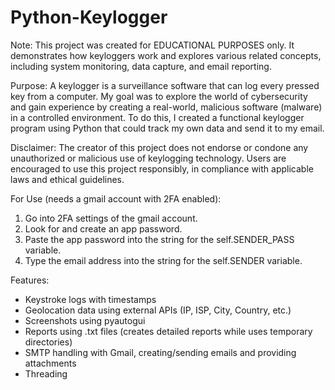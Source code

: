 # Python-Keylogger

Note: This project was created for EDUCATIONAL PURPOSES only. It demonstrates how keyloggers work and explores various related concepts, including system monitoring, data capture, and email reporting.


		
Purpose: A keylogger is a surveillance software that can log every pressed key from a computer. My goal was to explore the world of cybersecurity and gain experience by creating a real-world, malicious software (malware) in a controlled environment. To do this, I created a functional keylogger program using Python that could track my own data and send it to my email.

Disclaimer: The creator of this project does not endorse or condone any unauthorized or malicious use of keylogging technology. Users are encouraged to use this project responsibly, in compliance with applicable laws and ethical guidelines.

For Use (needs a gmail account with 2FA enabled):
1. Go into 2FA settings of the gmail account.
2. Look for and create an app password.
3. Paste the app password into the string for the self.SENDER_PASS variable.
4. Type the email address into the string for the self.SENDER variable.

Features:
- Keystroke logs with timestamps
- Geolocation data using external APIs (IP, ISP, City, Country, etc.)
- Screenshots using pyautogui
- Reports using .txt files (creates detailed reports while uses temporary directories)
- SMTP handling with Gmail, creating/sending emails and providing attachments
- Threading
